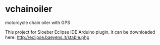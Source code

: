 # vchainoiler
motorcycle chain oiler with GPS

This project for Sloeber Eclipse IDE Arduino plugin. It can be downloaded here: http://eclipse.baeyens.it/stable.php
